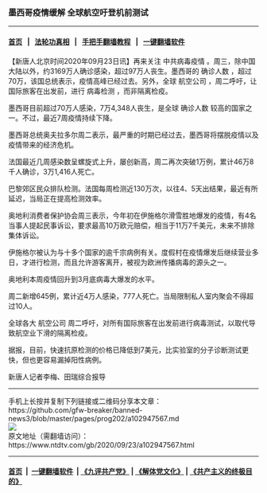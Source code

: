 ### 墨西哥疫情缓解 全球航空吁登机前测试
------------------------

#### [首页](https://github.com/gfw-breaker/banned-news3/blob/master/README.md) &nbsp;&nbsp;|&nbsp;&nbsp; [法轮功真相](https://github.com/begood0513/basic/blob/master/README.md)  &nbsp;&nbsp;|&nbsp;&nbsp; [手把手翻墙教程](https://github.com/gfw-breaker/guides/wiki)  &nbsp;&nbsp;|&nbsp;&nbsp; [一键翻墙软件](https://github.com/gfw-breaker/nogfw/blob/master/README.md)  



<div><div class="post_content" itemprop="articleBody">
 <p>
  【新唐人北京时间2020年09月23日讯】再来关注
  <ok href="https://www.ntdtv.com/gb/中共病毒疫情.htm">
   中共病毒疫情
  </ok>
  。周三，除中国大陆以外，约3169万人确诊感染，超过97万人丧生。墨西哥的
  <ok href="https://www.ntdtv.com/gb/确诊人数.htm">
   确诊人数
  </ok>
  ，超过70万，该国总统表示，疫情高峰已经过去。另外，全球
  <ok href="https://www.ntdtv.com/gb/航空公司.htm">
   航空公司
  </ok>
  ，周二呼吁，让国际旅客在出发前，进行
  <ok href="https://www.ntdtv.com/gb/病毒检测.htm">
   病毒检测
  </ok>
  ，而非隔离检疫。
 </p>
 <p>
  墨西哥目前超过70万人感染，7万4,348人丧生，是全球
  <ok href="https://www.ntdtv.com/gb/确诊人数.htm">
   确诊人数
  </ok>
  较高的国家之一。不过，最近7周疫情持续下降。
 </p>
 <p>
  墨西哥总统奥夫拉多尔周二表示，最严重的时期已经过去，墨西哥将摆脱疫情以及疫情带来的经济危机。
 </p>
 <p>
  法国最近几周感染数呈螺旋式上升，屡创新高，周二再次突破1万例，累计46万8千人确诊，3万1,416人死亡。
 </p>
 <p>
  巴黎郊区民众排队检测。法国每周检测近130万次，以往4、5天出结果，最近有所延迟，当局正在提高检测效率。
 </p>
 <p>
  奥地利消费者保护协会周三表示，今年初在伊施格尔滑雪胜地爆发的疫情，有4名当事人提起民事诉讼，要求最高10万欧元赔偿，相当于11万7千美元，未来不排除集体诉讼。
 </p>
 <p>
  伊施格尔被认为与十多个国家的逾千宗病例有关。度假村在疫情爆发后继续营业多日，才进行检测，而且允许游客离开，被视为欧洲传播病毒的源头之一。
 </p>
 <p>
  奥地利本周疫情回升到3月底病毒大爆发的水平。
 </p>
 <p>
  周二新增645例，累计近4万人感染，777人死亡。当局限制私人室内聚会不得超过10人。
 </p>
 <p>
  全球各大
  <ok href="https://www.ntdtv.com/gb/航空公司.htm">
   航空公司
  </ok>
  周二呼吁，对所有国际旅客在出发前进行病毒测试，以取代导致航空业下滑的隔离检疫。
 </p>
 <p>
  据报，目前，快速抗原检测的价格已降低到7美元，比实验室的分子诊断测试更快，但也更容易漏掉阳性病例。
 </p>
 <p>
  新唐人记者李梅、田瑞综合报导
 </p>
 <div class="single_ad">
 </div>
</div>
</div>
<hr/>
手机上长按并复制下列链接或二维码分享本文章：<br/>
https://github.com/gfw-breaker/banned-news3/blob/master/pages/prog202/a102947567.md <br/>
<a href='https://github.com/gfw-breaker/banned-news3/blob/master/pages/prog202/a102947567.md'><img src='https://github.com/gfw-breaker/banned-news3/blob/master/pages/prog202/a102947567.md.png'/></a> <br/>
原文地址（需翻墙访问）：https://www.ntdtv.com/gb/2020/09/23/a102947567.html


------------------------
#### [首页](https://github.com/gfw-breaker/banned-news3/blob/master/README.md) &nbsp;|&nbsp; [一键翻墙软件](https://github.com/gfw-breaker/nogfw/blob/master/README.md) &nbsp;| [《九评共产党》](https://github.com/gfw-breaker/9ping.md/blob/master/README.md#九评之一评共产党是什么) | [《解体党文化》](https://github.com/gfw-breaker/jtdwh.md/blob/master/README.md) | [《共产主义的终极目的》](https://github.com/gfw-breaker/gczydzjmd.md/blob/master/README.md)


<img src='http://gfw-breaker.win/banned-news3/pages/prog202/a102947567.md' width='0px' height='0px'/>